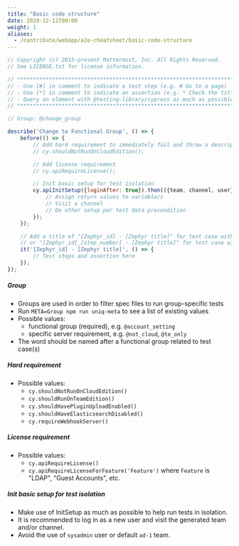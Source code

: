 ```yaml
---
title: "Basic code structure"
date: 2020-12-11T00:00
weight: 1
aliases:
  - /contribute/webapp/e2e-cheatsheet/basic-code-structure
---
```


```javascript
// Copyright (c) 2015-present Mattermost, Inc. All Rights Reserved.
// See LICENSE.txt for license information.

// **********************************************************************
// - Use [#] in comment to indicate a test step (e.g. # Go to a page)
// - Use [*] in comment to indicate an assertion (e.g. * Check the title)
// - Query an element with @testing-library/cypress as much as possible
// **********************************************************************

// Group: @change_group

describe('Change to Functional Group', () => {
    before(() => {
        // Add hard requirement to immediately fail and throw a descriptive error if not met
        // cy.shouldNotRunOnCloudEdition();

        // Add license requirement
        // cy.apiRequireLicense();

        // Init basic setup for test isolation
        cy.apiInitSetup({loginAfter: true}).then(({team, channel, user}) => {
            // Assign return values to variable/s
            // Visit a channel
            // Do other setup per test data precondition
        });
    });

    // Add a title of "[Zephyr_id] - [Zephyr title]" for test case with single step,
    // or "[Zephyr_id]_[step_number] - [Zephyr title]" for test case with multiple steps
    it('[Zephyr_id] - [Zephyr title]', () => {
        // Test steps and assertion here
    });
});
```

##### Group
- Groups are used in order to filter spec files to run group-specific tests
- Run `META=Group npm run uniq-meta` to see a list of existing values
- Possible values:
  - functional group (required), e.g. `@account_setting`
  - specific server requirement, e.g. `@not_cloud`, `@te_only`
- The word should be named after a functional group related to test case(s)

##### Hard requirement
- Possible values:
  - `cy.shouldNotRunOnCloudEdition()`
  - `cy.shouldRunOnTeamEdition()`
  - `cy.shouldHavePluginUploadEnabled()`
  - `cy.shouldHaveElasticsearchDisabled()`
  - `cy.requireWebhookServer()`

##### License requirement
- Possible values:
  - `cy.apiRequireLicense()`
  - `cy.apiRequireLicenseForFeature('Feature')` where `Feature` is "LDAP", "Guest Accounts", etc.

##### Init basic setup for test isolation
- Make use of InitSetup as much as possible to help run tests in isolation.
- It is recommended to log in as a new user and visit the generated team and/or channel.
- Avoid the use of `sysadmin` user or default `ad-1` team.
